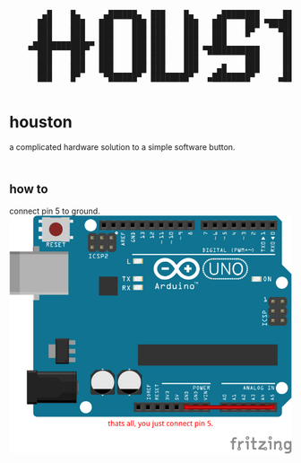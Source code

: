 <pre>

       ▄█    █▄     ▄██████▄  ███    █▄     ▄████████     ███      ▄██████▄  ███▄▄▄▄   
      ███    ███   ███    ███ ███    ███   ███    ███ ▀█████████▄ ███    ███ ███▀▀▀██▄
      ███    ███   ███    ███ ███    ███   ███    █▀     ▀███▀▀██ ███    ███ ███   ███
     ▄███▄▄▄▄███▄▄ ███    ███ ███    ███   ███            ███   ▀ ███    ███ ███   ███
    ▀▀███▀▀▀▀███▀  ███    ███ ███    ███ ▀███████████     ███     ███    ███ ███   ███
      ███    ███   ███    ███ ███    ███          ███     ███     ███    ███ ███   ███
      ███    ███   ███    ███ ███    ███    ▄█    ███     ███     ███    ███ ███   ███
      ███    █▀     ▀██████▀  ████████▀   ▄████████▀     ▄████▀    ▀██████▀   ▀█   █▀ 

</pre>
# houston
a complicated hardware solution to a simple software button.
## <br>how to</br>
connect pin 5 to ground.
<img src="https://raw.githubusercontent.com/koutsie/houston/master/houston.png">
